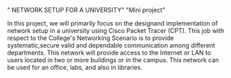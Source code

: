 


"  NETWORK SETUP FOR A UNIVERSITY"
"Mini project"

In this project, we will primarily focus on the designand 
implementation of network setup in a university using 
Cisco Packet Tracer (CPT). 
This job with respect to the College's Networking 
Scenario is to provide systematic,secure valid and 
dependable communication among different 
departments. This network will provide access to the 
Internet or LAN to users located in two or more 
buildings or in the campus. 
This network can be used for an office, labs, and also in 
libraries. 


